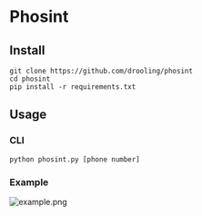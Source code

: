 # Phosint

## Install

```
git clone https://github.com/drooling/phosint
cd phosint
pip install -r requirements.txt
```

## Usage

### CLI

```
python phosint.py [phone number]
```

### Example

![example.png](https://camo.githubusercontent.com/1f8676d0377af1d595b10656bbdf93950a53eebc524c8cebf5fa22c9a51186d4/68747470733a2f2f63646e2e75706c6f61642e73797374656d732f75706c6f6164732f38614976794658732e706e67)
